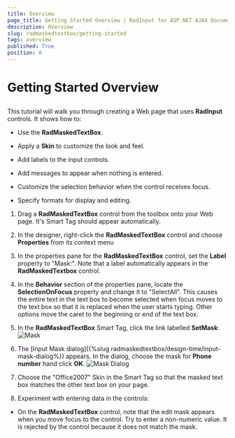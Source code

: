 ```yaml
---
title: Overview
page_title: Getting Started Overview | RadInput for ASP.NET AJAX Documentation
description: Overview
slug: radmaskedtextbox/getting-started
tags: overview
published: True
position: 0
---
```


# Getting Started Overview



##

This tutorial will walk you through creating a Web page that uses **RadInput** controls. It shows how to:

* Use the **RadMaskedTextBox**.

* Apply a **Skin** to customize the look and feel.

* Add labels to the input controls.

* Add messages to appear when nothing is entered.

* Customize the selection behavior when the control receives focus.

* Specify formats for display and editing.


1. Drag a **RadMaskedTextBox** control from the toolbox onto your Web page. It's Smart Tag should appear automatically.

1. In the designer, right-click the **RadMaskedTextBox** control and choose **Properties** from its context menu

1. In the properties pane for the **RadMaskedTextBox** control, set the **Label** property to "Mask:". Note that a label automatically appears in the **RadMaskedTextbox** control.


1. In the **Behavior** section of the properties pane, locate the **SelectionOnFocus** property and change it to "SelectAll". This causes the entire text in the text box to become selected when focus moves to the text box so that it is replaced when the user starts typing. Other options move the caret to the beginning or end of the text box.

1. In the **RadMaskedTextBox** Smart Tag, click the link labelled **SetMask**:
![Mask](images/RadMaskedTextBoxSetMask.png)

1. The [Input Mask dialog]({%slug radmaskedtextbox/design-time/input-mask-dialog%}) appears. In the dialog, choose the mask for **Phone number** hand click **OK**.
![Mask Dialog](images/InputMaskDialog.png)

1. Choose the "Office2007" Skin in the Smart Tag so that the masked text box matches the other text box on your page.

1. Experiment with entering data in the controls:


* On the **RadMaskedTextBox** control, note that the edit mask appears when you move focus to the control. Try to enter a non-numeric value. It is rejected by the control because it does not match the mask.

